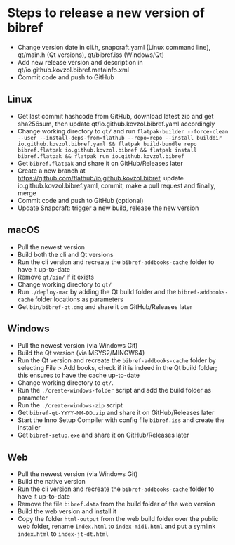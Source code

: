 # Steps to release a new version of bibref

* Change version date in cli.h, snapcraft.yaml (Linux command line), qt/main.h (Qt versions), qt/bibref.iss (Windows/Qt)
* Add new release version and description in qt/io.github.kovzol.bibref.metainfo.xml
* Commit code and push to GitHub

## Linux

* Get last commit hashcode from GitHub, download latest zip and get sha256sum, then update qt/io.github.kovzol.bibref.yaml accordingly
* Change working directory to `qt/` and run `flatpak-builder --force-clean --user --install-deps-from=flathub --repo=repo --install builddir io.github.kovzol.bibref.yaml && flatpak build-bundle repo bibref.flatpak io.github.kovzol.bibref && flatpak install bibref.flatpak && flatpak run io.github.kovzol.bibref`
* Get `bibref.flatpak` and share it on GitHub/Releases later
* Create a new branch at https://github.com/flathub/io.github.kovzol.bibref, update io.github.kovzol.bibref.yaml, commit, make a pull request and finally, merge
* Commit code and push to GitHub (optional)
* Update Snapcraft: trigger a new build, release the new version

## macOS

* Pull the newest version
* Build both the cli and Qt versions
* Run the cli version and recreate the `bibref-addbooks-cache` folder to have it up-to-date
* Remove `qt/bin/` if it exists
* Change working directory to `qt/` 
* Run `./deploy-mac` by adding the Qt build folder and the `bibref-addbooks-cache` folder locations as parameters
* Get `bin/bibref-qt.dmg` and share it on GitHub/Releases later

## Windows

* Pull the newest version (via Windows Git)
* Build the Qt version (via MSYS2/MINGW64)
* Run the Qt version and recreate the `bibref-addbooks-cache` folder by selecting File > Add books,
  check if it is indeed in the Qt build folder; this ensures to have the cache up-to-date
* Change working directory to `qt/`.
* Run the `./create-windows-folder` script and add the build folder as parameter
* Run the `./create-windows-zip` script
* Get `bibref-qt-YYYY-MM-DD.zip` and share it on GitHub/Releases later
* Start the Inno Setup Compiler with config file `bibref.iss` and create the installer
* Get `bibref-setup.exe` and share it on GitHub/Releases later

## Web

* Pull the newest version (via Windows Git)
* Build the native version
* Run the cli version and recreate the `bibref-addbooks-cache` folder to have it up-to-date
* Remove the file `bibref.data` from the build folder of the web version
* Build the web version and install it
* Copy the folder `html-output` from the web build folder over the public web folder,
  rename `index.html` to `index-midi.html` and put a symlink `index.html` to `index-jt-dt.html`
